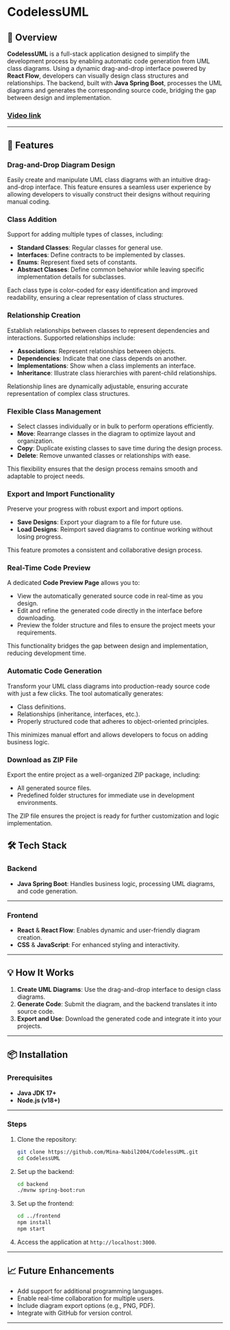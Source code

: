 # CodelessUML  

## 📖 Overview  
**CodelessUML** is a full-stack application designed to simplify the development process by enabling automatic code generation from UML class diagrams. Using a dynamic drag-and-drop interface powered by **React Flow**, developers can visually design class structures and relationships. The backend, built with **Java Spring Boot**, processes the UML diagrams and generates the corresponding source code, bridging the gap between design and implementation.

### [Video link](https://www.youtube.com/watch?v=SFahSX6dnhs)
---
## 🚀 Features  

### **Drag-and-Drop Diagram Design**  
Easily create and manipulate UML class diagrams with an intuitive drag-and-drop interface. This feature ensures a seamless user experience by allowing developers to visually construct their designs without requiring manual coding.  

### **Class Addition**  
Support for adding multiple types of classes, including:  
- **Standard Classes**: Regular classes for general use.  
- **Interfaces**: Define contracts to be implemented by classes.  
- **Enums**: Represent fixed sets of constants.  
- **Abstract Classes**: Define common behavior while leaving specific implementation details for subclasses.  

Each class type is color-coded for easy identification and improved readability, ensuring a clear representation of class structures.  

### **Relationship Creation**  
Establish relationships between classes to represent dependencies and interactions. Supported relationships include:  
- **Associations**: Represent relationships between objects.  
- **Dependencies**: Indicate that one class depends on another.  
- **Implementations**: Show when a class implements an interface.  
- **Inheritance**: Illustrate class hierarchies with parent-child relationships.  

Relationship lines are dynamically adjustable, ensuring accurate representation of complex class structures.  

### **Flexible Class Management**  
- Select classes individually or in bulk to perform operations efficiently.  
- **Move**: Rearrange classes in the diagram to optimize layout and organization.  
- **Copy**: Duplicate existing classes to save time during the design process.  
- **Delete**: Remove unwanted classes or relationships with ease.  

This flexibility ensures that the design process remains smooth and adaptable to project needs.  

### **Export and Import Functionality**  
Preserve your progress with robust export and import options.  
- **Save Designs**: Export your diagram to a file for future use.  
- **Load Designs**: Reimport saved diagrams to continue working without losing progress.  

This feature promotes a consistent and collaborative design process.  

### **Real-Time Code Preview**  
A dedicated **Code Preview Page** allows you to:  
- View the automatically generated source code in real-time as you design.  
- Edit and refine the generated code directly in the interface before downloading.  
- Preview the folder structure and files to ensure the project meets your requirements.  

This functionality bridges the gap between design and implementation, reducing development time.  

### **Automatic Code Generation**  
Transform your UML class diagrams into production-ready source code with just a few clicks. The tool automatically generates:  
- Class definitions.  
- Relationships (inheritance, interfaces, etc.).  
- Properly structured code that adheres to object-oriented principles.  

This minimizes manual effort and allows developers to focus on adding business logic.  

### **Download as ZIP File**  
Export the entire project as a well-organized ZIP package, including:  
- All generated source files.  
- Predefined folder structures for immediate use in development environments.  

The ZIP file ensures the project is ready for further customization and logic implementation.  

## 🛠️ Tech Stack  
### Backend  
- **Java Spring Boot**: Handles business logic, processing UML diagrams, and code generation.  
---

### Frontend  
- **React** & **React Flow**: Enables dynamic and user-friendly diagram creation.  
- **CSS** & **JavaScript**: For enhanced styling and interactivity.    
---

## 💡 How It Works  
1. **Create UML Diagrams**: Use the drag-and-drop interface to design class diagrams.  
2. **Generate Code**: Submit the diagram, and the backend translates it into source code.  
3. **Export and Use**: Download the generated code and integrate it into your projects.  
---

## 📦 Installation  
### Prerequisites  
- **Java JDK 17+**  
- **Node.js (v18+)**  
---

### Steps  
1. Clone the repository:  
   ```bash
   git clone https://github.com/Mina-Nabil2004/CodelessUML.git
   cd CodelessUML
   ```  

2. Set up the backend:  
   ```bash
   cd backend
   ./mvnw spring-boot:run
   ```  

3. Set up the frontend:  
   ```bash
   cd ../frontend
   npm install
   npm start
   ```  

4. Access the application at `http://localhost:3000`.
---

## 📈 Future Enhancements  
- Add support for additional programming languages.  
- Enable real-time collaboration for multiple users.  
- Include diagram export options (e.g., PNG, PDF).  
- Integrate with GitHub for version control.  
---
